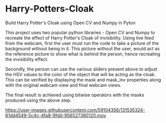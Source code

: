 # Harry-Potters-Cloak
Build Harry Potter's Cloak using Open CV and Numpy in Pyton

This project uses two popular python libraries - Open CV and Numpy to recreate the effect of Harry Potter's Cloak of invisibility.
Using live feed from the webcam, first the user must run the code to take a picture of the background without being in it. This picture without the user, would act as the reference picture to show what is behind the person, hence recreating the invisibility effect.

Secondly, the person can use the various sliders present above to adjust the HSV values to the color of the object that will be acting as the cloak. This can be verified by displaying the mask and mask_inv properties along with the original webcam view and final webcam views.

The final result is achieved using bitwise operators with the masks produced using the above step.




https://user-images.githubusercontent.com/59104356/131535324-61dd4549-5c4c-4fa8-9fdd-956527380120.mov


